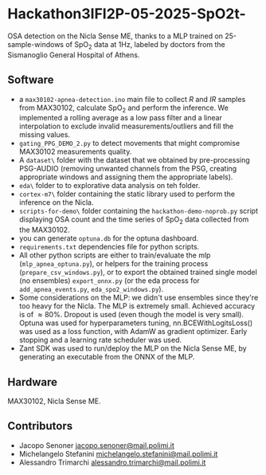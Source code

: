# Hackathon3IFI2P-05-2025-SpO2t-

OSA detection on the Nicla Sense ME, thanks to a MLP trained on 25-sample-windows of $\text{SpO}_2$ data at $1 \text{Hz}$, labeled by doctors from the Sismanoglio General Hospital of Athens.
## Software
- a `max30102-apnea-detection.ino` main file to collect $R$ and $IR$ samples from MAX30102, calculate $\text{SpO}_2$ and perform the inference. We implemented a rolling average as a low pass filter and a linear interpolation to exclude invalid measurements/outliers and fill the missing values.
- `gating_PPG_DEMO_2.py` to detect movements that might compromise MAX30102 measurements quality.
- A `dataset\` folder with the dataset that we obtained by pre-processing PSG-AUDIO (removing unwanted channels from the PSG, creating appropriate windows and assigning them the appropriate labels).
- `eda\` folder to to explorative data analysis on teh folder. 
- `cortex-m7\` folder containing the static library used to perform the inference on the Nicla.
- `scripts-for-demo\` folder containing the `hackathon-demo-noprob.py` script displaying OSA count and the time series of $\text{SpO}_2$ data collected from the MAX30102.
- you can generate `optuna.db` for the optuna dashboard.
- `requirements.txt` dependencies file for python scripts.
- All other python scripts are either to train/evaluate the mlp (`mlp_apnea_optuna.py`), or helpers for the training process (`prepare_csv_windows.py`), or to export the obtained trained single model (no ensembles) `export_onnx.py` (or the eda process for `add_apnea_events.py`, `eda_spo2_windows.py`).
- Some considerations on the MLP: we didn't use ensembles since they're too heavy for the Nicla. The MLP is extremely small. Achieved accuracy is of $\approx 80\%$. Dropout is used (even though the model is very small). Optuna was used for hyperparameters tuning, nn.BCEWithLogitsLoss() was used as a loss function, with AdamW as gradient optimizer. Early stopping and a learning rate scheduler was used.
- Zant SDK was used to run/deploy the MLP on the Nicla Sense ME, by generating an executable from the ONNX of the MLP. 

## Hardware
MAX30102, Nicla Sense ME.

## Contributors
- Jacopo Senoner jacopo.senoner@mail.polimi.it
- Michelangelo Stefanini michelangelo.stefanini@mail.polimi.it
- Alessandro Trimarchi alessandro.trimarchi@mail.polimi.it
